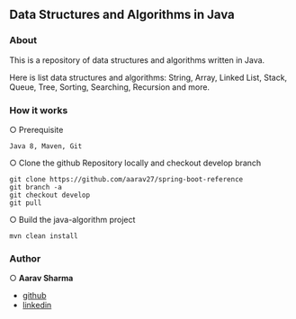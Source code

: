 ## Data Structures and Algorithms in Java

### About

This is a repository of data structures and algorithms written in Java.

Here is list data structures and algorithms: String, Array, Linked List, Stack, Queue, Tree, Sorting, Searching, Recursion and more.

### How it works

○ Prerequisite

    Java 8, Maven, Git
    
○ Clone the github Repository locally and checkout develop branch

    git clone https://github.com/aarav27/spring-boot-reference
    git branch -a
    git checkout develop
    git pull
    
○ Build the java-algorithm project

    mvn clean install
    
### Author

○ **Aarav Sharma**

+ [github](https://github.com/aarav27)
+ [linkedin](https://www.linkedin.com/in/aaravsharma927/)